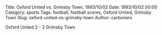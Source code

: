 Title: Oxford United vs. Grimsby Town, 1993/10/02
Date: 1993/10/02 00:00
Category: sports
Tags: football, football scores, Oxford United, Grimsby Town
Slug: oxford-united-vs-grimsby-town
Author: carbonero


Oxford United 2 - 2 Grimsby Town

